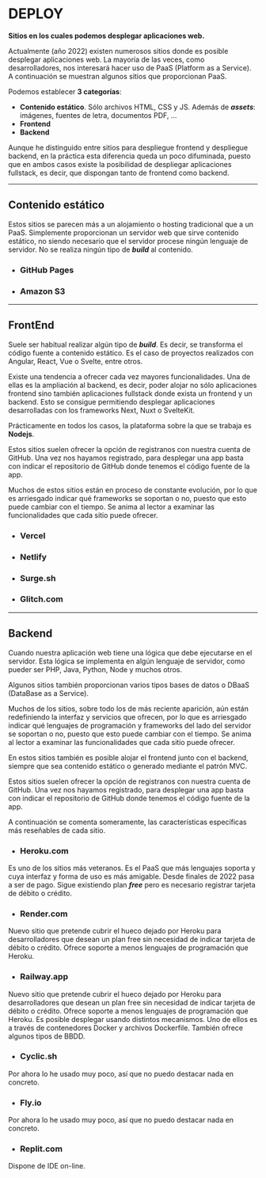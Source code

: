 # DEPLOY

**Sitios en los cuales podemos desplegar aplicaciones web.**

Actualmente (año 2022) existen numerosos sitios donde es posible desplegar aplicaciones web. La mayoría de las veces, como desarrolladores, nos interesará hacer uso de PaaS (Platform as a Service). A continuación se muestran algunos sitios que proporcionan PaaS. 

Podemos establecer **3 categorías**:

- **Contenido estático**. Sólo archivos HTML, CSS y JS. Además de ***assets***: imágenes, fuentes de letra, documentos PDF, ...
- **Frontend**
- **Backend**

Aunque he distinguido entre sitios para despliegue frontend y despliegue backend, en la práctica esta diferencia queda un poco difuminada, puesto que en ambos casos existe la posibilidad de despliegar aplicaciones fullstack, es decir, que dispongan tanto de frontend como backend.

---

## Contenido estático

Estos sitios se parecen más a un alojamiento o hosting tradicional que a un PaaS. Simplemente proporcionan un servidor web que sirve contenido estático, no siendo necesario que el servidor procese ningún lenguaje de servidor. No se realiza ningún tipo de ***build*** al contenido.

- ### GitHub Pages

- ### Amazon S3


---

## FrontEnd

Suele ser habitual realizar algún tipo de ***build***. Es decir, se transforma el código fuente a contenido estático. Es el caso de proyectos realizados con Angular, React, Vue o Svelte, entre otros.

Existe una tendencia a ofrecer cada vez mayores funcionalidades. Una de ellas es la ampliación al backend, es decir, poder alojar no sólo aplicaciones frontend sino también aplicaciones fullstack donde exista un frontend y un backend. Esto se consigue permitiendo desplegar aplicaciones desarrolladas con los frameworks Next, Nuxt o SvelteKit.

Prácticamente en todos los casos, la plataforma sobre la que se trabaja es **Nodejs**.

Estos sitios suelen ofrecer la opción de registranos con nuestra cuenta de GitHub. Una vez nos hayamos registrado, para desplegar una app basta con indicar el repositorio de GitHub donde tenemos el código fuente de la app.

Muchos de estos sitios están en proceso de constante evolución, por lo que es arriesgado indicar qué frameworks se soportan o no, puesto que esto puede cambiar con el tiempo. Se anima al lector a examinar las funcionalidades que cada sitio puede ofrecer.
 
- ### Vercel

- ### Netlify

- ### Surge.sh

- ### Glitch.com

---


## Backend

Cuando nuestra aplicación web tiene una lógica que debe ejecutarse en el servidor. Esta lógica se implementa en algún lenguaje de servidor, como pueder ser PHP, Java, Python, Node y muchos otros. 

Algunos sitios también proporcionan varios tipos bases de datos o DBaaS (DataBase as a Service).

Muchos de los sitios, sobre todo los de más reciente aparición, aún están redefiniendo la interfaz y servicios que ofrecen, por lo que es arriesgado indicar qué lenguajes de programación y frameworks del lado del servidor se soportan o no, puesto que esto puede cambiar con el tiempo. Se anima al lector a examinar las funcionalidades que cada sitio puede ofrecer.

En estos sitios también es posible alojar el frontend junto con el backend, siempre que sea contenido estático o generado mediante el patrón MVC.

Estos sitios suelen ofrecer la opción de registranos con nuestra cuenta de GitHub. Una vez nos hayamos registrado, para desplegar una app basta con indicar el repositorio de GitHub donde tenemos el código fuente de la app.

A continuación se comenta someramente, las características específicas más reseñables de cada sitio.


- ### Heroku.com

Es uno de los sitios más veteranos. Es el PaaS que más lenguajes soporta y cuya interfaz y forma de uso es más amigable. Desde finales de 2022 pasa a ser de pago. Sigue existiendo plan ***free*** pero es necesario registrar tarjeta de débito o crédito.

- ### Render.com

Nuevo sitio que pretende cubrir el hueco dejado por Heroku para desarrolladores que desean un plan free sin necesidad de indicar tarjeta de débito o crédito. Ofrece soporte a menos lenguajes de programación que Heroku.

- ### Railway.app

Nuevo sitio que pretende cubrir el hueco dejado por Heroku para desarrolladores que desean un plan free sin necesidad de indicar tarjeta de débito o crédito. Ofrece soporte a menos lenguajes de programación que Heroku.
Es posible desplegar usando distintos mecanismos. Uno de ellos es a través de contenedores Docker y archivos Dockerfile.
También ofrece algunos tipos de BBDD. 

- ### Cyclic.sh

Por ahora lo he usado muy poco, así que no puedo destacar nada en concreto.

- ### Fly.io

Por ahora lo he usado muy poco, así que no puedo destacar nada en concreto.

- ### Replit.com

Dispone de IDE on-line.

